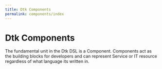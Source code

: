 ```yaml
---
title: Dtk Components
permalink: components/index
---
```


# Dtk Components

The fundamental unit in the Dtk DSL is a Component.  Components act as the building blocks for developers and can represent Service or IT resource regardless of what language its written in.
